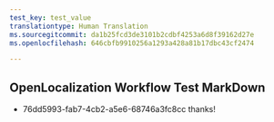 ```yaml
---
test_key: test_value
translationtype: Human Translation
ms.sourcegitcommit: da1b25fcd3de3101b2cdbf4253a6d8f39162d27e
ms.openlocfilehash: 646cbfb9910256a1293a428a81b17dbc43cf2474

---
```

## OpenLocalization Workflow Test MarkDown
* 76dd5993-fab7-4cb2-a5e6-68746a3fc8cc thanks!


<!--HONumber=Nov16_HO2-->


